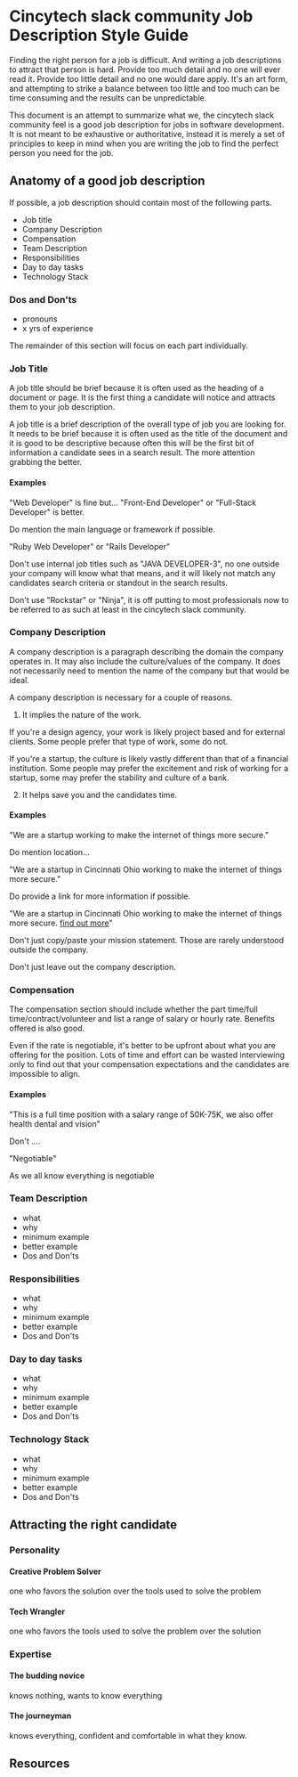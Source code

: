 # Cincytech slack community Job Description Style Guide

Finding the right person for a job is difficult. And writing a job descriptions
to attract that person is hard. Provide too much detail and no one will ever
read it. Provide too little detail and no one would dare apply. It's an art
form, and attempting to strike a balance between too little and too much can be
time consuming and the results can be unpredictable.


This document is an attempt to summarize what we, the cincytech slack community
feel is a good job description for jobs in software development. It is not meant
to be exhaustive or authoritative, instead it is merely a set of principles to
keep in mind when you are writing the job to find the perfect person you need
for the job.

## Anatomy of a good job description


If possible, a job description should contain most of the following parts.

- Job title
- Company Description
- Compensation
- Team Description
- Responsibilities
- Day to day tasks
- Technology Stack

### Dos and Don'ts
<!--
need input
-->
- pronouns
- x yrs of experience

The remainder of this section will focus on each part individually.

### Job Title

A job title should be brief because it is often used as the heading of a
document or page. It is the first thing a candidate will notice and attracts
them to your job description.

A job title is a brief description of the overall type of job you are looking
for. It needs to be brief because it is often used as the title of the document
and it is good to be descriptive because often this will be the first bit of
information a candidate sees in a search result. The more attention grabbing the
better.

#### Examples

"Web Developer" is fine but... "Front-End Developer" or "Full-Stack Developer" is better.


Do mention the main language or framework if possible. 

"Ruby Web Developer" or "Rails Developer"

Don't use internal job titles such as "JAVA DEVELOPER-3", no one outside your
company will know what that means, and it will likely not match any candidates
search criteria or standout in the search results.

Don't use "Rockstar" or "Ninja", it is off putting to most professionals now to
be referred to as such at least in the cincytech slack community.

### Company Description

A company description is a paragraph describing the domain the company operates
in. It may also include the culture/values of the company. It does not
necessarily need to mention the name of the company but that would be ideal.

A company description is necessary for a couple of reasons.

1. It implies the nature of the work. 

If you're a design agency, your work is likely project based and for external clients. Some people prefer that type of work, some do not. 

If you're a startup, the culture is likely vastly different than that of a financial institution. Some people may prefer the excitement and risk of working for a startup, some may prefer the stability and culture of a bank. 


2. It helps save you and the candidates time. 


#### Examples

"We are a startup working to make the internet of things more secure."

Do mention location...

"We are a startup in Cincinnati Ohio working to make the internet of things more secure."

Do provide a link for more information if possible.

"We are a startup in Cincinnati Ohio working to make the internet of things more secure. [find out more](http://google.com)"

Don't just copy/paste your mission statement. Those are rarely understood outside the company. 

Don't just leave out the company description.

### Compensation

The compensation section should include whether the part time/full time/contract/volunteer and list a range of salary or hourly rate. Benefits offered is also good.

Even if the rate is negotiable, it's better to be upfront about what you are offering for the position. Lots of time and effort can be wasted interviewing only to find out that your compensation expectations and the candidates are impossible to align. 


#### Examples

"This is a full time position with a salary range of 50K-75K, we also offer health dental and vision"

Don't ....

"Negotiable"

As we all know everything is negotiable

### Team Description

- what
- why
- minimum example
- better example
- Dos and Don'ts

### Responsibilities

- what
- why
- minimum example
- better example
- Dos and Don'ts

### Day to day tasks

- what
- why
- minimum example
- better example
- Dos and Don'ts

### Technology Stack

- what
- why
- minimum example
- better example
- Dos and Don'ts


## Attracting the right candidate

### Personality

#### Creative Problem Solver
one who favors the solution over the tools used to solve the problem
#### Tech Wrangler
one who favors the tools used to solve the problem over the solution

### Expertise
#### The budding novice
knows nothing, wants to know everything
#### The journeyman
knows everything, confident and comfortable in what they know. 

## Resources

